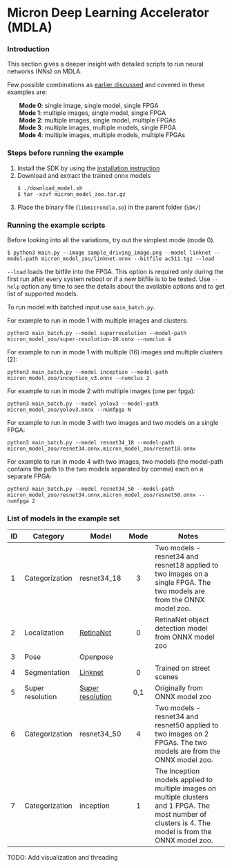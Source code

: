 # Micron Deep Learning Accelerator (MDLA)

### Introduction

This section gives a deeper insight with detailed scripts to run neural networks (NNs) on MDLA.

Few possible combinations as [earlier discussed](https://github.com/FWDNXT/SDK#5-tutorial---multiple-fpgas-and-clusters) and covered in these examples are:

&nbsp;&nbsp;&nbsp;&nbsp;&nbsp;&nbsp; **Mode 0**: single image, single model, single FPGA <br />
&nbsp;&nbsp;&nbsp;&nbsp;&nbsp;&nbsp; **Mode 1**: multiple images, single model, single FPGA <br />
&nbsp;&nbsp;&nbsp;&nbsp;&nbsp;&nbsp; **Mode 2**: multiple images, single model, multiple FPGAs <br />
&nbsp;&nbsp;&nbsp;&nbsp;&nbsp;&nbsp; **Mode 3**: multiple images, multiple models, single FPGA <br />
&nbsp;&nbsp;&nbsp;&nbsp;&nbsp;&nbsp; **Mode 4**: multiple images, multiple models, multiple FPGAs <br />

### Steps before running the example

1. Install the SDK by using the [installation instruction](https://github.com/FWDNXT/SDK#1-installation)
2. Download and extract the trained onnx models
    ```
    $ ./download_model.sh
    $ tar -xzvf micron_model_zoo.tar.gz
    ```
3. Place the binary file (`libmicrondla.so`) in the parent folder (`SDK/`)

### Running the example scripts

Before looking into all the variations, try out the simplest mode (mode 0).
```
$ python3 main.py --image sample_driving_image.png --model linknet --model-path micron_model_zoo/linknet.onnx --bitfile ac511.tgz --load
```
`--load` loads the bitfile into the FPGA.
This option is required only during the first run after every system reboot or if a new bitfile is to be tested.
Use `--help` option any time to see the details about the available options and to get list of supported models.

To run model with batched input use `main_batch.py`. 

For example to run in mode 1 with multiple images and clusters:

```
python3 main_batch.py --model superresolution --model-path micron_model_zoo/super-resolution-10.onnx --numclus 4
```

For example to run in mode 1 with multiple (16) images and multiple clusters (2):

```
python3 main_batch.py --model inception --model-path micron_model_zoo/inception_v3.onnx --numclus 2
```

For example to run in mode 2 with multiple images (one per fpga):
```
python3 main_batch.py --model yolov3 --model-path micron_model_zoo/yolov3.onnx --numfpga N
```

For example to run in mode 3 with two images and  two models  on a single FPGA:

```
python3 main_batch.py --model resnet34_18 --model-path micron_model_zoo/resnet34.onnx,micron_model_zoo/resnet18.onnx
```

For example to run in mode 4 with two images, two models (the model-path contains the path to the two models separated by comma) each on a separate FPGA:

```
python3 main_batch.py --model resnet34_50 --model-path micron_model_zoo/resnet34.onnx,micron_model_zoo/resnet50.onnx --numfpga 2
```



### List of models in the example set

| ID |    Category    |   Model   | Mode |           Notes          |
|----|----------------|-----------|:----:|--------------------------|
| 1  | Categorization | resnet34_18    |3      |Two models - resnet34 and resnet18 applied to two images on a single FPGA. The two models are from the  ONNX model zoo.                          |
| 2  | Localization   | [RetinaNet](RetinaNet/retinanet.py) |  0    |RetinaNet object detection model from ONNX model zoo                          |
| 3  | Pose           | Openpose  |      |                          |
| 4  | Segmentation   | [Linknet](Linknet/linknet.py)   |   0  | Trained on street scenes |
| 5  | Super resolution   | [Super resolution](SuperResolution/superresolution.py)   |   0,1  | Originally from ONNX model zoo |
| 6  | Categorization   | resnet34_50   |   4  |Two models - resnet34 and resnet50 applied to two images on 2 FPGAs. The two models are from the ONNX model zoo.|
| 7  | Categorization   | inception   |   1  |The Inception models applied to multiple images on multiple clusters and 1 FPGA. The most number of clusters is 4. The model is from the ONNX model zoo.|

TODO: Add visualization and threading
